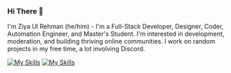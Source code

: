 ### Hi There 👋

I'm Ziya Ul Rehman (he/him) - I'm a Full-Stack Developer, Designer, Coder, Automation Engineer, and Master's Student. I'm interested in development, moderation, and building thriving online communities. I work on random projects in my free time, a lot involving Discord.

[![My Skills](https://skillicons.dev/icons?i=js,python,c,cpp,java,html,css&perline=8)](https://skillicons.dev)
[![My Skills](https://skillicons.dev/icons?i=nodejs,react,npm&perline=8)](https://skillicons.dev)
